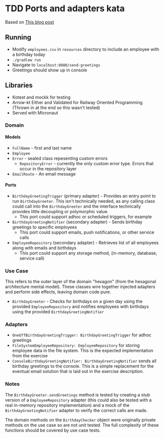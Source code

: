 # TDD Ports and adapters kata
Based on [This blog post](http://matteo.vaccari.name/blog/archives/154.html)

## Running
 - Modify `employees.csv` in `resources` directory to include an employee with a birthday today
 - `./gradlew run`
 - Navigate to `localhost:8080/send-greetings`
 - Greetings should show up in console

## Libraries
 - Kotest and mockk for testing
 - Arrow-kt Either and Validated for Railway Oriented Programming (Thrown in at the end so this wasn't tested)
 - Served with Micronaut

### Domain

#### Models
 - `FullName` - first and last name
 - `Employee`
 - `Error` - sealed class repesenting custom errors
   - `RepositoryError` - currently the only custom error type. Errors that occur in the repository layer
 - `EmailRoute` - An email message

#### Ports
 - `BirthdayGreetingTrigger` (primary adapter) - Provides an entry point to run `BirthdayGreeter`. This isn't technically needed, as any calling class could call into the `BirthdayGreeter` and the interface technically provides little decoupling or polymorphic value.
   - This port could support adhoc or scheduled triggers, for example 
 - `BirthdayGreetingNotifier` (secondary adapter) - Sends birthday greetings to specific employees
   - This port could support emails, push notifications, or other service calls
 - `EmployeeRepository` (secondary adapter) - Retrieves list of all employees along with emails and birthdays
   - This port could support any storage method, (in-memory, database, service call)

### Use Case
This refers to the outer layer of the domain "hexagon" (from the hexagonal architecture mental model). These classes wire together injected adapters and perform side effects, leaving domain code pure.
 - `BirthdayGreeter` - Checks for birthdays on a given day using the provided `EmployeeRepository` and notifies employees with birthdays using the provided `BirthdayGreetingNotifier`

### Adapters
- `OneOffBirthdayGreetingTrigger: BirthdayGreetingTrigger` for adhoc greetings
- `FileSystemEmployeeRepository: EmployeeRepository` for storing employee data in the file system. This is the expected implementation from the exercise
- `ConsoleBirthdayGreetingNotifier: BirthdayGreetingNotifier` sends all birthday greetings to the console. This is a simple replacement for the eventual email solution that is laid out in the exercise description.

### Notes
The `BirthdayGreeter.sendGreetings` method is tested by creating a stub version of a `EmployeeRepository` adapter (this could also be tested with a real in-memory repository implementation) and a mock of the `BirthdayGreetingNotifier` adapter to verify the correct calls are made.

The domain methods on the `BirthdayChecker` object were originally private methods on the use case so are not unit tested. The full complexity of these functions should be covered by use case tests.
